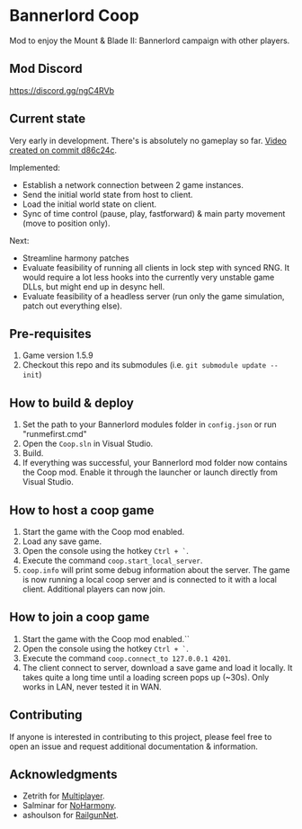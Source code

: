 # Bannerlord Coop
Mod to enjoy the Mount & Blade II: Bannerlord campaign with other players.

## Mod Discord
https://discord.gg/ngC4RVb

## Current state
Very early in development. There's is absolutely no gameplay so far. [Video created on commit d86c24c](https://youtu.be/Y_htoMXQGqU).

Implemented:
- Establish a network connection between 2 game instances.
- Send the initial world state from host to client.
- Load the initial world state on client.
- Sync of time control (pause, play, fastforward) & main party movement (move to position only).

Next:
- Streamline harmony patches
- Evaluate feasibility of running all clients in lock step with synced RNG. It would require a lot less hooks into the currently very unstable game DLLs, but might end up in desync hell.
- Evaluate feasibility of a headless server (run only the game simulation, patch out everything else).

## Pre-requisites
1. Game version 1.5.9
2. Checkout this repo and its submodules (i.e. `git submodule update --init`)

## How to build & deploy
1. Set the path to your Bannerlord modules folder in `config.json` or run "runmefirst.cmd"
2. Open the `Coop.sln` in Visual Studio.
3. Build.
4. If everything was successful, your Bannerlord mod folder now contains the Coop mod. Enable it through the launcher or launch directly from Visual Studio.

## How to host a coop game
1. Start the game with the Coop mod enabled.
2. Load any save game.
3. Open the console using the hotkey `` Ctrl + ` ``.
4. Execute the command `coop.start_local_server`.
5. `coop.info` will print some debug information about the server.
The game is now running a local coop server and is connected to it with a local client. Additional players can now join.

## How to join a coop game
1. Start the game with the Coop mod enabled.``
2. Open the console using the hotkey `` Ctrl + ` ``.
3. Execute the command `coop.connect_to 127.0.0.1 4201`. 
4. The client connect to server, download a save game and load it locally. It takes quite a long time until a loading screen pops up (~30s).
Only works in LAN, never tested it in WAN.

## Contributing
If anyone is interested in contributing to this project, please feel free to open an issue and request additional documentation & information.

## Acknowledgments
- Zetrith for [Multiplayer](https://github.com/Zetrith/Multiplayer).
- Salminar for [NoHarmony](https://github.com/Salminar/NoHarmony).
- ashoulson for [RailgunNet](https://github.com/ashoulson/RailgunNet).
